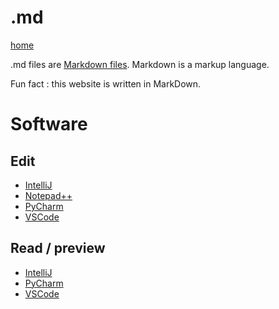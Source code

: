 # .md
[home](../)

.md files are [Markdown files](https://en.wikipedia.org/wiki/Markdown).
Markdown is a markup language.

Fun fact : this website is written in MarkDown.

# Software
## Edit
* [IntelliJ](../software/IntelliJ.md)
* [Notepad++](../software/npp.md)
* [PyCharm](../software/PyCharm.md)
* [VSCode](../software/VSCode.md)

## Read / preview
* [IntelliJ](../software/IntelliJ.md)
* [PyCharm](../software/PyCharm.md)
* [VSCode](../software/VSCode.md)
